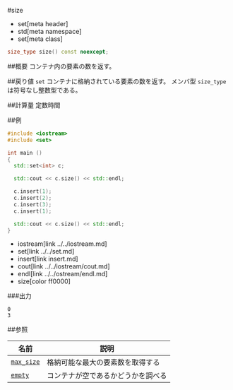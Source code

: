 #size
* set[meta header]
* std[meta namespace]
* set[meta class]

```cpp
size_type size() const noexcept;
```

##概要
コンテナ内の要素の数を返す。


##戻り値
`set` コンテナに格納されている要素の数を返す。 
メンバ型 `size_type` は符号なし整数型である。


##計算量
定数時間


##例
```cpp
#include <iostream>
#include <set>

int main ()
{
  std::set<int> c;

  std::cout << c.size() << std::endl;

  c.insert(1);
  c.insert(2);
  c.insert(3);
  c.insert(1);

  std::cout << c.size() << std::endl;
}
```
* iostream[link ../../iostream.md]
* set[link ../../set.md]
* insert[link insert.md]
* cout[link ../../iostream/cout.md]
* endl[link ../../ostream/endl.md]
* size[color ff0000]

###出力
```
0
3
```

##参照

| 名前                        | 説明                               |
|-----------------------------|------------------------------------|
| [`max_size`](./max_size.md) | 格納可能な最大の要素数を取得する   |
| [`empty`](./empty.md)       | コンテナが空であるかどうかを調べる |
